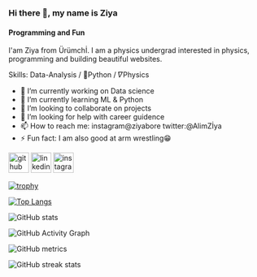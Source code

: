 ### Hi there 👋, my name is Ziya
#### Programming and Fun
I'am Ziya from Ürümchİ. I am a physics undergrad interested in physics, programming and building beautiful websites.

Skills: Data-Analysis / 🐍Python / 𝛻Physics

- 🔭 I’m currently working on Data science 
- 🌱 I’m currently learning ML & Python 
- 👯 I’m looking to collaborate on projects 
- 🤔 I’m looking for help with career guidence 
- 📫 How to reach me: instagram@ziyabore twitter:@AlimZİya 
- ⚡ Fun fact: I am also good at arm wrestling😁  


[<img src='https://cdn.jsdelivr.net/npm/simple-icons@3.0.1/icons/github.svg' alt='github' height='40'>](https://github.com/YolbarsZiya1997)  [<img src='https://cdn.jsdelivr.net/npm/simple-icons@3.0.1/icons/linkedin.svg' alt='linkedin' height='40'>](https://www.linkedin.com/in/https://www.linkedin.com/in/ziya-alim-457898203//)  [<img src='https://cdn.jsdelivr.net/npm/simple-icons@3.0.1/icons/instagram.svg' alt='instagram' height='40'>](https://www.instagram.com/https://www.instagram.com/ziyabore//)  

[![trophy](https://github-profile-trophy.vercel.app/?username=YolbarsZiya1997)](https://github.com/ryo-ma/github-profile-trophy)

[![Top Langs](https://github-readme-stats.vercel.app/api/top-langs/?username=YolbarsZiya1997)](https://github.com/anuraghazra/github-readme-stats)

![GitHub stats](https://github-readme-stats.vercel.app/api?username=YolbarsZiya1997&show_icons=true)  

![GitHub Activity Graph](https://activity-graph.herokuapp.com/graph?username=YolbarsZiya1997)  

![GitHub metrics](https://metrics.lecoq.io/YolbarsZiya1997)  

![GitHub streak stats](https://github-readme-streak-stats.herokuapp.com/?user=YolbarsZiya1997)  





